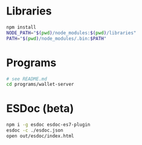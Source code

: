 
# Libraries
```bash
npm install
NODE_PATH="$(pwd)/node_modules:$(pwd)/libraries"
PATH="$(pwd)/node_modules/.bin:$PATH"
```

# Programs
```bash
# see README.md
cd programs/wallet-server
```

# ESDoc (beta)
```bash
npm i -g esdoc esdoc-es7-plugin
esdoc -c ./esdoc.json
open out/esdoc/index.html
```
